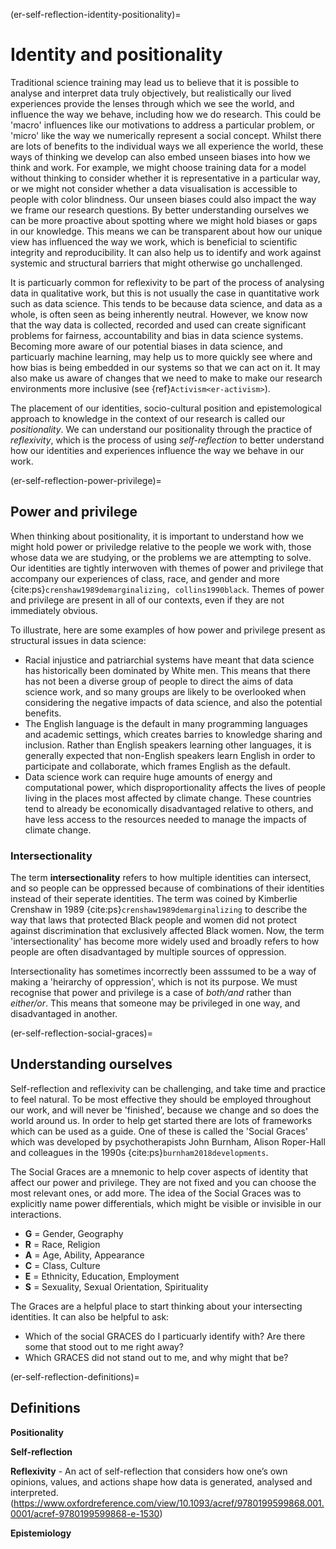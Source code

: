 (er-self-reflection-identity-positionality)= 
# Identity and positionality

Traditional science training may lead us to believe that it is possible to analyse and interpret data truly objectively, but realistically our lived experiences provide the lenses through which we see the world, and influence the way we behave, including how we do research.
This could be 'macro' influences like our motivations to address a particular problem, or 'micro' like the way we numerically represent a social concept. 
Whilst there are lots of benefits to the individual ways we all experience the world, these ways of thinking we develop can also embed unseen biases into how we think and work. 
For example, we might choose training data for a model without thinking to consider whether it is representative in a particular way, or we might not consider whether a data visualisation is accessible to people with color blindness. 
Our unseen biases could also impact the way we frame our research questions.
By better understanding ourselves we can be more proactive about spotting where we might hold biases or gaps in our knowledge. 
This means we can be transparent about how our unique view has influenced the way we work, which is beneficial to scientific integrity and reproducibility. 
It can also help us to identify and work against systemic and structural barriers that might otherwise go unchallenged.

It is particuarly common for reflexivity to be part of the process of analysing data in qualitative work, but this is not usually the case in quantitative work such as data science.
This tends to be because data science, and data as a whole, is often seen as being inherently neutral. 
However, we know now that the way data is collected, recorded and used can create significant problems for fairness, accountability and bias in data science systems. 
Becoming more aware of our potential biases in data science, and particuarly machine learning, may help us to more quickly see where and how bias is being embedded in our systems so that we can act on it. 
It may also make us aware of changes that we need to make to make our research environments more inclusive (see {ref}`Activism<er-activism>`).

The placement of our identities, socio-cultural position and epistemological approach to knowledge in the context of our research is called our *positionality*.
We can understand our positionality through the practice of *reflexivity*, which is the process of using *self-reflection* to better understand how our identities and experiences influence the way we behave in our work. 

(er-self-reflection-power-privilege)= 
## Power and privilege

When thinking about positionality, it is important to understand how we might hold power or priviledge relative to the people we work with, those whose data we are studying, or the problems we are attempting to solve. 
Our identities are tightly interwoven with themes of power and privilege that accompany our experiences of class, race, and gender and more {cite:ps}`crenshaw1989demarginalizing, collins1990black`. Themes of power and privilege are present in all of our contexts, even if they are not immediately obvious. 

To illustrate, here are some examples of how power and privilege present as structural issues in data science:  
<!-- Welcome more examples here! -->
- Racial injustice and patriarchial systems have meant that data science has historically been dominated by White men. This means that there has not been a diverse group of people to direct the aims of data science work, and so many groups are likely to be overlooked when considering the negative impacts of data science, and also the potential benefits. 
- The English language is the default in many programming languages and academic settings, which creates barries to knowledge sharing and inclusion. Rather than English speakers learning other languages, it is generally expected that non-English speakers learn English in order to participate and collaborate, which frames English as the default. 
- Data science work can require huge amounts of energy and computational power, which disproportionality affects the lives of people living in the places most affected by climate change. These countries tend to already be economically disadvantaged relative to others, and have less access to the resources needed to manage the impacts of climate change. 

### Intersectionality 

The term **intersectionality** refers to how multiple identities can intersect, and so people can be oppressed because of combinations of their identities instead of their seperate identities. The term was coined by Kimberlie Crenshaw in 1989 {cite:ps}`crenshaw1989demarginalizing` to describe the way that laws that protected Black people and women did not protect against discrimination that exclusively affected Black women. 
Now, the term 'intersectionality' has become more widely used and broadly refers to how people are often disadvantaged by multiple sources of oppression. 

Intersectionality has sometimes incorrectly been asssumed to be a way of making a 'heirarchy of oppression', which is not its purpose. We must recognise that power and privilege is a case of _both/and_ rather than _either/or_. 
This means that someone may be privileged in one way, and disadvantaged in another.

(er-self-reflection-social-graces)= 
## Understanding ourselves

Self-reflection and reflexivity can be challenging, and take time and practice to feel natural.
To be most effective they should be employed throughout our work, and will never be 'finished', because we change and so does the world around us. 
In order to help get started there are lots of frameworks which can be used as a guide.
One of these is called the 'Social Graces' which was developed by psychotherapists John Burnham, Alison Roper-Hall and colleagues in the 1990s {cite:ps}`burnham2018developments`.

The Social Graces are a mnemonic to help cover aspects of identity that affect our power and privilege.
They are not fixed and you can choose the most relevant ones, or add more.
The idea of the Social Graces was to explicitly name power differentials, which might be visible or invisible in our interactions. 

- **G** = Gender, Geography
- **R** = Race, Religion
- **A** = Age, Ability, Appearance
- **C** = Class, Culture
- **E** = Ethnicity, Education, Employment
- **S** = Sexuality, Sexual Orientation, Spirituality

The Graces are a helpful place to start thinking about your intersecting identities.
It can also be helpful to ask:
- Which of the social GRACES do I particuarly identify with? Are there some that stood out to me right away?
- Which GRACES did not stand out to me, and why might that be? 

(er-self-reflection-definitions)= 
## Definitions

**Positionality**

**Self-reflection**

**Reflexivity** - An act of self-reflection that considers how one’s own opinions, values, and actions shape how data is generated, analysed and interpreted. (https://www.oxfordreference.com/view/10.1093/acref/9780199599868.001.0001/acref-9780199599868-e-1530)

**Epistemiology**

